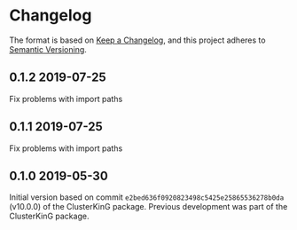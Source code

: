 # Changelog

The format is based on [Keep a Changelog](https://keepachangelog.com/en/1.0.0/),
and this project adheres to [Semantic Versioning](https://semver.org/spec/v2.0.0.html).

## 0.1.2 2019-07-25

Fix problems with import paths

## 0.1.1 2019-07-25

Fix problems with import paths

## 0.1.0 2019-05-30

Initial version based on commit ``e2bed636f0920823498c5425e25865536278b0da`` (v10.0.0) of the ClusterKinG package. 
Previous development was part of the ClusterKinG package.
